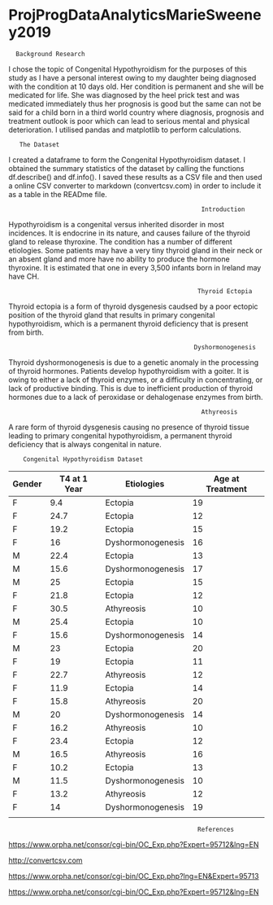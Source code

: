 # ProjProgDataAnalyticsMarieSweeney2019

      Background Research
                        
  I chose the topic of Congenital Hypothyroidism for the purposes of this study as I have a personal interest owing to my daughter being diagnosed with the condition at 10 days old. Her condition is permanent and she will be medicated for life. She was diagnosed by the heel prick test and was medicated immediately thus her prognosis is good but the same can not be said for a child born in a third world country where diagnosis, prognosis and treatment outlook is poor which can lead to serious mental and physical deterioration. I utilised pandas and matplotlib to perform calculations.  
  
       The Dataset
   
  
  I created a dataframe to form the Congenital Hypothyroidism dataset. I obtained the summary statistics of the dataset by calling the functions df.describe() and df.info(). I saved these results as a CSV file and then used a online CSV converter to markdown (convertcsv.com) in order to include it as a table in the READme file. 
  
                                                         Introduction
  
  Hypothyroidism is a congenital versus inherited disorder in most incidences.  It is endocrine in its nature, and causes failure of the thyroid gland to release thyroxine.  The condition has a number of different etiologies. Some patients may have a very tiny thyroid gland in their neck or an absent gland and more have no ability to produce the hormone thyroxine. It is estimated that one in every 3,500 infants born in Ireland may have CH.  

                                                        Thyroid Ectopia
  
  Thyroid ectopia is a form of thyroid dysgenesis caudsed by a poor ectopic position of the thyroid gland that results in primary congenital hypothyroidism, which is a permanent thyroid deficiency that is present from birth.
  
  
                                                       Dyshormonogenesis
                                                       
  Thyroid dyshormonogenesis is due to a genetic anomaly in the processing of thyroid hormones. Patients develop hypothyroidism with a goiter. It is owing to either a lack of thyroid enzymes, or a difficulty in concentrating, or lack of productive binding. This is due to inefficient production of thyroid hormones due to a lack of peroxidase or dehalogenase enzymes from birth.
  
  
  
                                                         Athyreosis 


  A rare form of thyroid dysgenesis causing no presence of thyroid tissue leading to primary congenital hypothyroidism, a permanent thyroid deficiency that is always congenital in nature. 

        Congenital Hypothyroidism Dataset
  

|Gender|T4 at 1 Year|Etiologies       |Age at Treatment|
|------|------------|-----------------|----------------|
|F     |9.4         |Ectopia          |19              |
|F     |24.7        |Ectopia          |12              |
|F     |19.2        |Ectopia          |15              |
|F     |16          |Dyshormonogenesis|16              |
|M     |22.4        |Ectopia          |13              |
|M     |15.6        |Dyshormonogenesis|17              |
|M     |25          |Ectopia          |15              |
|F     |21.8        |Ectopia          |12              |
|F     |30.5        |Athyreosis       |10              |
|M     |25.4        |Ectopia          |10              |
|F     |15.6        |Dyshormonogenesis|14              |
|M     |23          |Ectopia          |20              |
|F     |19          |Ectopia          |11              |
|F     |22.7        |Athyreosis       |12              |
|F     |11.9        |Ectopia          |14              |
|F     |15.8        |Athyreosis       |20              |
|M     |20          |Dyshormonogenesis|14              |
|F     |16.2        |Athyreosis       |10              |
|F     |23.4        |Ectopia          |12              |
|M     |16.5        |Athyreosis       |16              |
|F     |10.2        |Ectopia          |13              |
|M     |11.5        |Dyshormonogenesis|10              |
|F     |13.2        |Athyreosis       |12              |
|F     |14          |Dyshormonogenesis|19              |
|      |            |                 |                |

                                                        References

https://www.orpha.net/consor/cgi-bin/OC_Exp.php?Expert=95712&lng=EN

http://convertcsv.com

https://www.orpha.net/consor/cgi-bin/OC_Exp.php?lng=EN&Expert=95713

https://www.orpha.net/consor/cgi-bin/OC_Exp.php?Expert=95712&lng=EN

